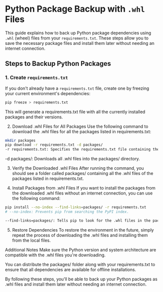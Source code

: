 # Python Package Backup with `.whl` Files

This guide explains how to back up Python package dependencies using `.whl` (wheel) files from your `requirements.txt`. These steps allow you to save the necessary package files and install them later without needing an internet connection.

## Steps to Backup Python Packages

### 1. Create `requirements.txt`

If you don't already have a `requirements.txt` file, create one by freezing your current environment's dependencies:

```bash
pip freeze > requirements.txt
```
This will generate a requirements.txt file with all the currently installed packages and their versions.

2. Download .whl Files for All Packages
Use the following command to download the .whl files for all the packages listed in requirements.txt:

```bash
mkdir packages
pip download -r requirements.txt -d packages/
-r requirements.txt: Specifies the requirements.txt file containing the list of dependencies.
```
-d packages/: Downloads all .whl files into the packages/ directory.

3. Verify the Downloaded .whl Files
After running the command, you should see a folder called packages/ containing all the .whl files of the packages listed in requirements.txt.

4. Install Packages from .whl Files
If you want to install the packages from the downloaded .whl files without an internet connection, you can use the following command:

```bash
pip install --no-index --find-links=packages/ -r requirements.txt
# --no-index: Prevents pip from searching the PyPI index.

--find-links=packages/: Tells pip to look for the .whl files in the packages/ directory.
```
5. Restore Dependencies
To restore the environment in the future, simply repeat the process of downloading the .whl files and installing them from the local files.

Additional Notes
Make sure the Python version and system architecture are compatible with the .whl files you're downloading.

You can distribute the packages/ folder along with your requirements.txt to ensure that all dependencies are available for offline installations.

By following these steps, you'll be able to back up your Python packages as .whl files and install them later without needing an internet connection.
